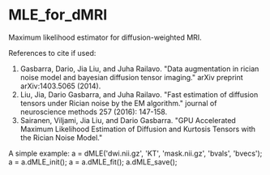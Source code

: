 # MLE_for_dMRI
Maximum likelihood estimator for diffusion-weighted MRI.

References to cite if used:
1) Gasbarra, Dario, Jia Liu, and Juha Railavo. "Data augmentation in rician noise model and bayesian diffusion tensor imaging." arXiv preprint arXiv:1403.5065 (2014).
2) Liu, Jia, Dario Gasbarra, and Juha Railavo. "Fast estimation of diffusion tensors under Rician noise by the EM algorithm." journal of neuroscience methods 257 (2016): 147-158.
3) Sairanen, Viljami, Jia Liu, and Dario Gasbarra. "GPU Accelerated Maximum Likelihood Estimation of Diffusion and Kurtosis Tensors with the Rician Noise Model."

A simple example:
a = dMLE('dwi.nii.gz', 'KT', 'mask.nii.gz', 'bvals', 'bvecs');
a = a.dMLE_init();
a = a.dMLE_fit();
a.dMLE_save();
